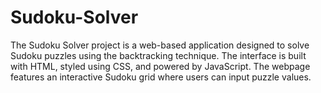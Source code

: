 # Sudoku-Solver
The Sudoku Solver project is a web-based application designed to solve Sudoku puzzles using the backtracking technique. The interface is built with HTML, styled using CSS, and powered by JavaScript. The webpage features an interactive Sudoku grid where users can input puzzle values. 
